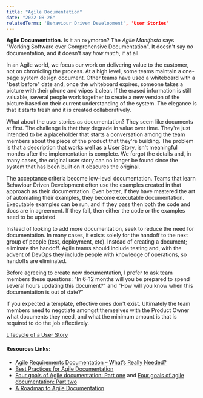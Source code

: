 ```yaml
---
title: "Agile Documentation"
date: "2022-08-26"
relatedTerms: 'Behaviour Driven Development', 'User Stories'
---
```


**Agile Documentation.** Is it an oxymoron? The _Agile Manifesto_ says "Working Software over Comprehensive Documentation". It doesn't say _no_ documentation, and it doesn't say _how much_, if at all.

In an Agile world, we focus our work on delivering value to the customer, not on chronicling the process. At a high level, some teams maintain a one-page system design document. Other teams have used a whiteboard with a "best before" date and, once the whiteboard expires, someone takes a picture with their phone and wipes it clear. If the erased information is still valuable, several people work together to create a new version of the picture based on their current understanding of the system. The elegance is that it starts fresh and it is created collaboratively.

What about the user stories as documentation? They seem like documents at first. The challenge is that they degrade in value over time. They're just intended to be a placeholder that starts a conversation among the team members about the piece of the product that they're building. The problem is that a description that works well as a User Story, isn't meaningful months after the implementation is complete. We forgot the details and, in many cases, the original user story can no longer be found since the system that has been built on it obscures the original.

The acceptance criteria become low-level documentation. Teams that learn Behaviour Driven Development often use the examples created in that approach as their documentation. Even better, if they have mastered the art of automating their examples, they become executable documentation. Executable examples can be run, and if they pass then both the code and docs are in agreement. If they fail, then either the code or the examples need to be updated.

Instead of looking to add more documentation, seek to reduce the need for documentation. In many cases, it exists solely for the handoff to the next group of people (test, deployment, etc). Instead of creating a document; eliminate the handoff. Agile teams should include testing and, with the advent of DevOps they include people with knowledge of operations, so handoffs are eliminated.

Before agreeing to create new documentation, I prefer to ask team members these questions: "In 6-12 months will you be prepared to spend several hours updating this document?" and "How will you know when this documentation is out of date?"

If you expected a template, effective ones don't exist. Ultimately the team members need to negotiate amongst themselves with the Product Owner what documents they need, and what the minimum amount is that is required to do the job effectively.

[Lifecycle of a User Story](/blog/lifecycle-of-a-user-story.html)

#### Resources Links:

- [Agile Requirements Documentation – What’s Really Needed?](https://www.ba-cube.com/blog/agile-requirements-documentation-whats-really-needed/)
- [Best Practices for Agile Documentation](https://tdan.com/best-practices-for-agile-documentation/18936)
- [Four goals of Agile documentation: Part one](https://www.thoughtworks.com/insights/blog/four-goals-agile-documentation-part-one) and [Four goals of agile documentation: Part two](https://www.thoughtworks.com/insights/blog/four-goals-agile-documentation-part-two)
- [A Roadmap to Agile Documentation](https://www.infoq.com/articles/roadmap-agile-documentation/)

